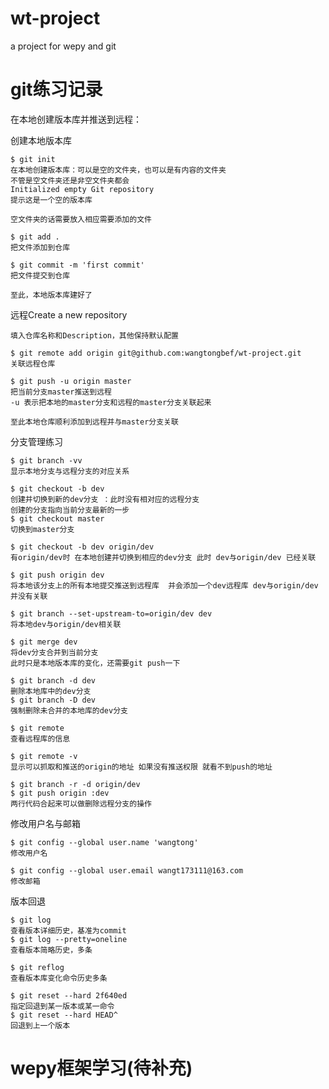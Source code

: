 # wt-project
a project for wepy and git

# git练习记录
  在本地创建版本库并推送到远程：

  创建本地版本库

    $ git init
    在本地创建版本库：可以是空的文件夹，也可以是有内容的文件夹
    不管是空文件夹还是非空文件夹都会
    Initialized empty Git repository
    提示这是一个空的版本库

    空文件夹的话需要放入相应需要添加的文件

    $ git add .
    把文件添加到仓库

    $ git commit -m 'first commit'
    把文件提交到仓库

    至此，本地版本库建好了



  远程Create a new repository

    填入仓库名称和Description，其他保持默认配置

    $ git remote add origin git@github.com:wangtongbef/wt-project.git
    关联远程仓库

    $ git push -u origin master
    把当前分支master推送到远程
    -u 表示把本地的master分支和远程的master分支关联起来

    至此本地仓库顺利添加到远程并与master分支关联

  分支管理练习

    $ git branch -vv
    显示本地分支与远程分支的对应关系

    $ git checkout -b dev
    创建并切换到新的dev分支 ：此时没有相对应的远程分支
    创建的分支指向当前分支最新的一步
    $ git checkout master
    切换到master分支

    $ git checkout -b dev origin/dev
    有origin/dev时 在本地创建并切换到相应的dev分支 此时 dev与origin/dev 已经关联

    $ git push origin dev
    将本地该分支上的所有本地提交推送到远程库  并会添加一个dev远程库 dev与origin/dev 并没有关联

    $ git branch --set-upstream-to=origin/dev dev
    将本地dev与origin/dev相关联

    $ git merge dev
    将dev分支合并到当前分支
    此时只是本地版本库的变化，还需要git push一下

    $ git branch -d dev
    删除本地库中的dev分支
    $ git branch -D dev
    强制删除未合并的本地库的dev分支

    $ git remote
    查看远程库的信息

    $ git remote -v
    显示可以抓取和推送的origin的地址 如果没有推送权限 就看不到push的地址

    $ git branch -r -d origin/dev
    $ git push origin :dev
    两行代码合起来可以做删除远程分支的操作

  修改用户名与邮箱

    $ git config --global user.name 'wangtong'
    修改用户名

    $ git config --global user.email wangt173111@163.com
    修改邮箱

  版本回退

    $ git log
    查看版本详细历史，基准为commit
    $ git log --pretty=oneline
    查看版本简略历史，多条

    $ git reflog
    查看版本库变化命令历史多条

    $ git reset --hard 2f640ed
    指定回退到某一版本或某一命令
    $ git reset --hard HEAD^
    回退到上一个版本

# wepy框架学习(待补充)
